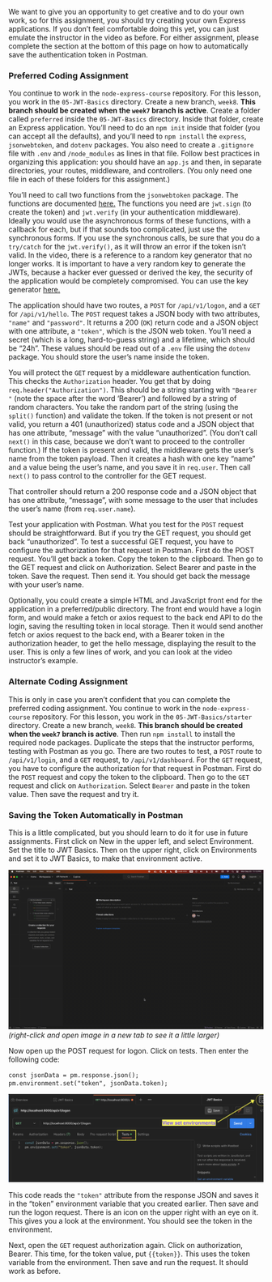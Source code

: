 We want to give you an opportunity to get creative and to do your own work, so for this assignment, you should try creating your own Express applications. If you don’t feel comfortable doing this yet, you can just emulate the instructor in the video as before. For either assignment, please complete the section at the bottom of this page on how to automatically save the authentication token in Postman.

### Preferred Coding Assignment

You continue to work in the `node-express-course` repository. For this lesson, you work in the `05-JWT-Basics` directory. Create a new branch, `week8`. **This branch should be created when the `week7` branch is active**. Create a folder called `preferred` inside the `05-JWT-Basics` directory. Inside that folder, create an Express application. You’ll need to do an `npm init` inside that folder (you can accept all the defaults), and you’ll need to `npm install` the `express`, `jsonwebtoken`, and `dotenv` packages. You also need to create a `.gitignore` file with `.env` and `/node_modules` as lines in that file. Follow best practices in organizing this application: you should have an `app.js` and then, in separate directories, your routes, middleware, and controllers. (You only need one file in each of these folders for this assignment.)

You’ll need to call two functions from the `jsonwebtoken` package. The functions are documented [here.](https://www.npmjs.com/package/jsonwebtoken) The functions you need are `jwt.sign` (to create the token) and `jwt.verify` (in your authentication middleware). Ideally you would use the asynchronous forms of these functions, with a callback for each, but if that sounds too complicated, just use the synchronous forms. If you use the synchronous calls, be sure that you do a `try/catch` for the `jwt.verify()`, as it will throw an error if the token isn’t valid.  In the video, there is a reference to a random key generator that no longer works.  It is important to have a very random key to generate the JWTs, because a hacker ever guessed or derived the key, the security of the application would be completely compromised.  You can use the key generator [here.](https://acte.ltd/utils/randomkeygen)

The application should have two routes, a `POST` for `/api/v1/logon`, and a `GET` for `/api/v1/hello`. The `POST` request takes a JSON body with two attributes, `"name"` and `"password"`. It returns a 200 (`OK`) return code and a JSON object with one attribute, a `"token"`, which is the JSON web token. You’ll need a secret (which is a long, hard-to-guess string) and a lifetime, which should be “24h”. These values should be read out of a `.env` file using the `dotenv` package. You should store the user’s name inside the token.

You will protect the `GET` request by a middleware authentication function. This checks the `Authorization` header. You get that by doing `req.header("Authorization")`. This should be a string starting with `"Bearer "` (note the space after the word ‘Bearer’) and followed by a string of random characters. You take the random part of the string (using the `split()` function) and validate the token. If the token is not present or not valid, you return a 401 (unauthorized) status code and a JSON object that has one attribute, “message” with the value “unauthorized”. (You don’t call `next()` in this case, because we don’t want to proceed to the controller function.) If the token is present and valid, the middleware gets the user’s name from the token payload. Then it creates a hash with one key “name” and a value being the user’s name, and you save it in `req.user`. Then call `next()` to pass control to the controller for the GET request.

That controller should return a 200 response code and a JSON object that has one attribute, “message”, with some message to the user that includes the user’s name (from `req.user.name`).

Test your application with Postman. What you test for the `POST` request should be straightforward. But if you try the GET request, you should get back “unauthorized”. To test a successful GET request, you have to configure the authorization for that request in Postman. First do the POST request. You’ll get back a token. Copy the token to the clipboard. Then go to the GET request and click on Authorization. Select Bearer and paste in the token. Save the request. Then send it. You should get back the message with your user’s name.

Optionally, you could create a simple HTML and JavaScript front end for the application in a preferred/public directory. The front end would have a login form, and would make a fetch or axios request to the back end API to do the login, saving the resulting token in local storage. Then it would send another fetch or axios request to the back end, with a Bearer token in the authorization header, to get the hello message, displaying the result to the user. This is only a few lines of work, and you can look at the video instructor’s example.

### Alternate Coding Assignment

This is only in case you aren’t confident that you can complete the preferred coding assignment. You continue to work in the `node-express-course` repository. For this lesson, you work in the `05-JWT-Basics/starter` directory. Create a new branch, `week8`. **This branch should be created when the `week7` branch is active**. Then run `npm install` to install the required node packages. Duplicate the steps that the instructor performs, testing with Postman as you go. There are two routes to test, a `POST` route to `/api/v1/login`, and a `GET` request, to `/api/v1/dashboard`. For the `GET` request, you have to configure the authorization for that request in Postman. First do the `POST` request and copy the token to the clipboard. Then go to the `GET` request and click on `Authorization`. Select `Bearer` and paste in the token value. Then save the request and try it.

### Saving the Token Automatically in Postman

This is a little complicated, but you should learn to do it for use in future assignments. First click on New in the upper left, and select Environment. Set the title to JWT Basics. Then on the upper right, click on Environments and set it to JWT Basics, to make that environment active.

![Walkthrough of Postman environment intialization](./images/lesson8-postman-init.gif)  
_(right-click and open image in a new tab to see it a little larger)_

Now open up the POST request for logon. Click on tests. Then enter the following code:

```
const jsonData = pm.response.json();
pm.environment.set("token", jsonData.token);
```

![Screenshot of setting a variable from the Postman environment](./images/lesson8-postman-env.png)

This code reads the `"token"` attribute from the response JSON and saves it in the “token” environment variable that you created earlier. Then save and run the logon request. There is an icon on the upper right with an eye on it. This gives you a look at the environment. You should see the token in the environment.

Next, open the `GET` request authorization again. Click on authorization, Bearer. This time, for the token value, put `{{token}}`. This uses the token variable from the environment. Then save and run the request. It should work as before.